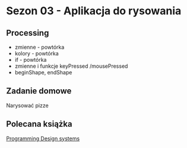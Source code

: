 # Sezon 03 - Aplikacja do rysowania

## Processing
- zmienne - powtórka
- kolory - powtórka
- if - powtórka
- zmienne i funkcje keyPressed /mousePressed
- beginShape, endShape

## Zadanie domowe
Narysować pizze

## Polecana książka
[Programming Design systems](https://programmingdesignsystems.com/)
